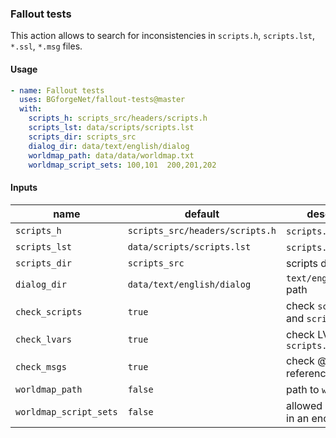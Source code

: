 ### Fallout tests

This action allows to search for inconsistencies in `scripts.h`, `scripts.lst`, `*.ssl`, `*.msg` files.

#### Usage

```yaml
- name: Fallout tests
  uses: BGforgeNet/fallout-tests@master
  with:
    scripts_h: scripts_src/headers/scripts.h
    scripts_lst: data/scripts/scripts.lst
    scripts_dir: scripts_src
    dialog_dir: data/text/english/dialog
    worldmap_path: data/data/worldmap.txt
    worldmap_script_sets: 100,101  200,201,202
```

#### Inputs

| name                   | default                         | description                         |
| ---------------------- | ------------------------------- | ----------------------------------- |
| `scripts_h`            | `scripts_src/headers/scripts.h` | `scripts.h` path                    |
| `scripts_lst`          | `data/scripts/scripts.lst`      | `scripts.lst` path                  |
| `scripts_dir`          | `scripts_src`                   | scripts directory                   |
| `dialog_dir`           | `data/text/english/dialog`      | `text/english/dialog` path          |
| `check_scripts`        | `true`                          | check `scripts.h` and `scripts.lst` |
| `check_lvars`          | `true`                          | check LVARs vs `scripts.lst`        |
| `check_msgs`           | `true`                          | check @ `msg` references in scripts |
| `worldmap_path`        | `false`                         | path to `worldmap.txt`              |
| `worldmap_script_sets` | `false`                         | allowed script sets in an encounter |
